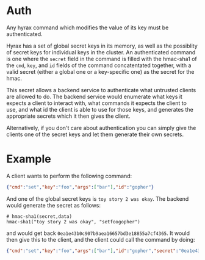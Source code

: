 # Auth

Any hyrax command which modifies the value of its key must be authenticated.

Hyrax has a set of global secret keys in its memory, as well as the possiblity
of secret keys for individual keys in the cluster. An authenticated command is
one where the `secret` field in the command is filled with the hmac-sha1 of the
`cmd`, `key`, and `id` fields of the command concatentated together, with a
valid secret (either a global one or a key-specific one) as the secret for the
hmac.

This secret allows a backend service to authenticate what untrusted clients are
allowed to do. The backend service would enumerate what keys it expects a client
to interact with, what commands it expects the client to use, and what id the
client is able to use for those keys, and generates the appropriate secrets
which it then gives the client.

Alternatively, if you don't care about authentication you can simply give the
clients one of the secret keys and let them generate their own secrets.

# Example

A client wants to perform the following command:

```json
{"cmd":"set","key":"foo","args":["bar"],"id":"gopher"}
```

And one of the global secret keys is `toy story 2 was okay`. The backend would
generate the secret as follows:

```
# hmac-sha1(secret,data)
hmac-sha1("toy story 2 was okay", "setfoogopher")
```

and would get back `0ea1e43b0c907b9aea16657bd3e18855a7cf4365`. It would then
give this to the client, and the client could call the command by doing:

```json
{"cmd":"set","key":"foo","args":["bar"],"id":"gopher","secret":"0ea1e43b0c907b9aea16657bd3e18855a7cf4365"}
```
